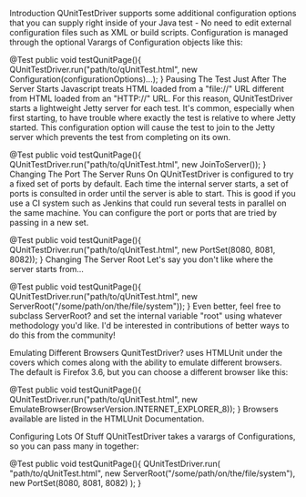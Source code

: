 Introduction
QUnitTestDriver supports some additional configuration options that you can supply right inside of your Java test - No need to edit external configuration files such as XML or build scripts. Configuration is managed through the optional Varargs of Configuration objects like this:

@Test public void testQunitPage(){
   QUnitTestDriver.run("path/to/qUnitTest.html", new Configuration(configurationOptions)...);
}
Pausing The Test Just After The Server Starts
Javascript treats HTML loaded from a "file://" URL different from HTML loaded from an "HTTP://" URL. For this reason, QUnitTestDriver starts a lightweight Jetty server for each test. It's common, especially when first starting, to have trouble where exactly the test is relative to where Jetty started. This configuration option will cause the test to join to the Jetty server which prevents the test from completing on its own.

@Test public void testQunitPage(){
   QUnitTestDriver.run("path/to/qUnitTest.html", new JoinToServer());
}
Changing The Port The Server Runs On
QUnitTestDriver is configured to try a fixed set of ports by default. Each time the internal server starts, a set of ports is consulted in order until the server is able to start. This is good if you use a CI system such as Jenkins that could run several tests in parallel on the same machine. You can configure the port or ports that are tried by passing in a new set.

@Test public void testQunitPage(){
   QUnitTestDriver.run("path/to/qUnitTest.html", new PortSet(8080, 8081, 8082));
}
Changing The Server Root
Let's say you don't like where the server starts from...

@Test public void testQunitPage(){
   QUnitTestDriver.run("path/to/qUnitTest.html", new ServerRoot("/some/path/on/the/file/system"));
}
Even better, feel free to subclass ServerRoot? and set the internal variable "root" using whatever methodology you'd like. I'd be interested in contributions of better ways to do this from the community!

Emulating Different Browsers
QunitTestDriver? uses HTMLUnit under the covers which comes along with the ability to emulate different browsers. The default is Firefox 3.6, but you can choose a different browser like this:

@Test public void testQunitPage(){ 
QUnitTestDriver.run("path/to/qUnitTest.html", new EmulateBrowser(BrowserVersion.INTERNET_EXPLORER_8)); 
} 
Browsers available are listed in the HTMLUnit Documentation.

Configuring Lots Of Stuff
QUnitTestDriver takes a varargs of Configurations, so you can pass many in together:

@Test public void testQunitPage(){
   QUnitTestDriver.run(
      "path/to/qUnitTest.html", 
      new ServerRoot("/some/path/on/the/file/system"), 
      new PortSet(8080, 8081, 8082)
   );
}
